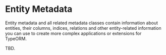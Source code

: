 # Entity Metadata

Entity metadata and all related metadata classes contain information about entities,
their columns, indices, relations and other entity-related information you can use
to create more complex applications or extensions for TypeORM.

TBD.